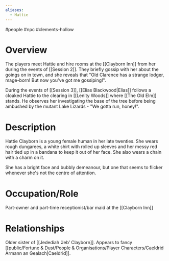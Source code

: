 ```yaml
---
aliases:
  - Hattie
---
```

#people #npc #clements-hollow 

# Overview
The players meet Hattie and hire rooms at the [[Clayborn Inn]] from her during the events of [[Session 2]]. They briefly gossip with her about the goings on in town, and she reveals that "Old Clarence has a strange lodger, mage-born! But now you've got me gossiping!".

During the events of [[Session 3]], [[Elias Blackwood|Elias]] follows a cloaked Hattie to the clearing in [[Lenity Woods]] where [[The Old Elm]] stands. He observes her investigating the base of the tree before being ambushed by the mutant Lake Lizards - "We gotta run, honey!".

# Description
Hattie Clayborn is a young female human in her late twenties. She wears rough dungarees, a white shirt with rolled up sleeves and her messy red hair tied up in a bandana to keep it out of her face. She also wears a chain with a charm on it.

She has a bright face and bubbly demeanour, but one that seems to flicker whenever she's not the centre of attention.

# Occupation/Role
Part-owner and part-time receptionist/bar maid at the [[Clayborn Inn]]

# Relationships
Older sister of [[Jedediah ‘Jeb’ Clayborn]]. Appears to fancy [[public/Fortune & Dust/People & Organisations/Player Characters/Caeldrid Àrmann an Gealach|Caeldrid]].